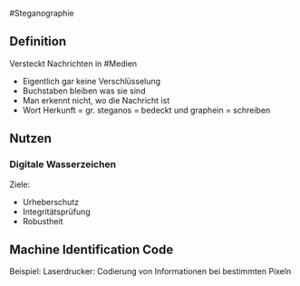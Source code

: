 #Steganographie
## Definition
Versteckt Nachrichten in #Medien
* Eigentlich gar keine Verschlüsselung
* Buchstaben bleiben was sie sind
* Man erkennt nicht, wo die Nachricht ist
* Wort Herkunft = gr. steganos = bedeckt und graphein = schreiben

## Nutzen
### Digitale Wasserzeichen
Ziele:
* Urheberschutz
* Integritätsprüfung
* Robustheit
## Machine Identification Code
Beispiel:
	Laserdrucker: Codierung von Informationen bei bestimmten Pixeln